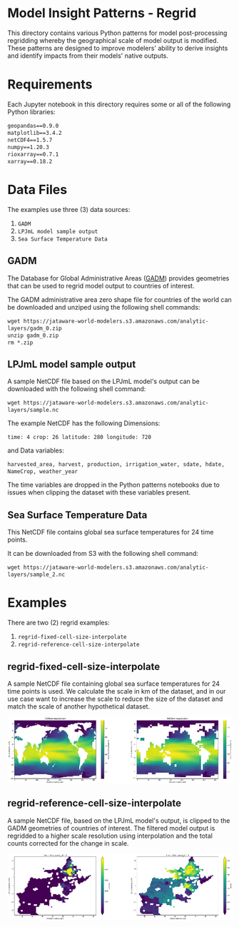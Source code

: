 # Model Insight Patterns - Regrid

This directory contains various Python patterns for model post-processing regridding whereby the geographical scale of model output is modified. These patterns are designed to improve modelers' ability to derive insights and identify impacts from their models' native outputs. 


# Requirements

Each Jupyter notebook in this directory requires some or all of the following Python libraries:
```
geopandas==0.9.0
matplotlib==3.4.2
netCDF4==1.5.7
numpy==1.20.3
rioxarray==0.7.1
xarray==0.18.2
```

# Data Files

The examples use three (3) data sources:
1. `GADM`
2. `LPJmL model sample output`
3. `Sea Surface Temperature Data`

## GADM

The Database for Global Administrative Areas ([GADM](https://gadm.org/data.html)) provides geometries that can be used to regrid model output to countries of interest.

The GADM administrative area zero shape file for countries of the world can be downloaded and unziped using the following shell commands:
```
wget https://jataware-world-modelers.s3.amazonaws.com/analytic-layers/gadm_0.zip
unzip gadm_0.zip
rm *.zip
```

## LPJmL model sample output

A sample NetCDF file based on the LPJmL model's output can be downloaded with the following shell command:
```
wget https://jataware-world-modelers.s3.amazonaws.com/analytic-layers/sample.nc
```
The example NetCDF has the following Dimensions:
```
time: 4 crop: 26 latitude: 280 longitude: 720
```
and Data variables: 
```
harvested_area, harvest, production, irrigation_water, sdate, hdate, NameCrop, weather_year
```

The time variables are dropped in the Python patterns notebooks due to issues when clipping the dataset with these variables present.

## Sea Surface Temperature Data

This NetCDF file contains global sea surface temperatures for 24 time points.

It can be downloaded from S3 with the following shell command:
```
wget https://jataware-world-modelers.s3.amazonaws.com/analytic-layers/sample_2.nc
```


# Examples

There are two (2) regrid examples:

1. `regrid-fixed-cell-size-interpolate`
2. `regrid-reference-cell-size-interpolate`


## regrid-fixed-cell-size-interpolate

A sample NetCDF file containing global sea surface temperatures for 24 time points is used. We calculate the scale in km of the dataset, and in our use case want to increase the scale to reduce the size of the dataset and match the scale of another hypothetical dataset. 

![RegriddingFixed](imgs/regrid-fixed-cell.png)

## regrid-reference-cell-size-interpolate

A sample NetCDF file, based on the LPJmL model's output, is clipped to the GADM geometries of countries of interest. The filtered model output is regridded to a higher scale resolution using interpolation and the total counts corrected for the change in scale.

![RegriddingReference](imgs/regrid-reference-cell.png)

